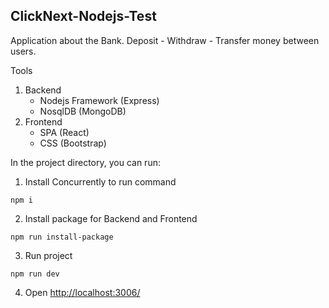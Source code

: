 ## ClickNext-Nodejs-Test

Application about the Bank. Deposit - Withdraw - Transfer money between users.

Tools
1. Backend
    - Nodejs Framework (Express)
    - NosqlDB (MongoDB)
1. Frontend
    - SPA (React)
    - CSS (Bootstrap)

In the project directory, you can run:

1. Install Concurrently to run command
```
npm i
```
2. Install package for Backend and Frontend
```
npm run install-package
```
3. Run project
```
npm run dev
```
4. Open <http://localhost:3006/>
